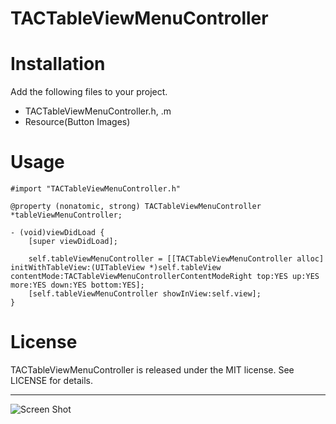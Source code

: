 # TACTableViewMenuController

# Installation
Add the following files to your project.

* TACTableViewMenuController.h, .m
* Resource(Button Images)

# Usage
    #import "TACTableViewMenuController.h"
    
    @property (nonatomic, strong) TACTableViewMenuController *tableViewMenuController;
    
    - (void)viewDidLoad {
        [super viewDidLoad];
    
        self.tableViewMenuController = [[TACTableViewMenuController alloc] initWithTableView:(UITableView *)self.tableView contentMode:TACTableViewMenuControllerContentModeRight top:YES up:YES more:YES down:YES bottom:YES];
        [self.tableViewMenuController showInView:self.view];
    }

# License
TACTableViewMenuController is released under the MIT license. See LICENSE for details.

---
![Screen Shot](https://github.com/Tea-and-Coffee/TACTableViewMenuController/wiki/images/ScreenShot_iPhone5s_iOS8.1_01.png)